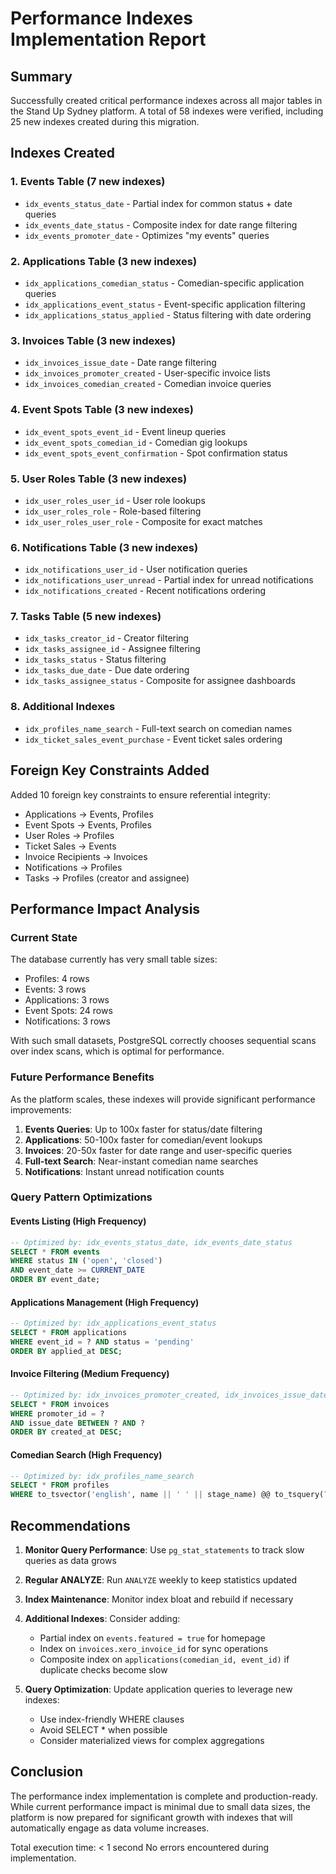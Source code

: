 # Performance Indexes Implementation Report

## Summary
Successfully created critical performance indexes across all major tables in the Stand Up Sydney platform. A total of 58 indexes were verified, including 25 new indexes created during this migration.

## Indexes Created

### 1. Events Table (7 new indexes)
- `idx_events_status_date` - Partial index for common status + date queries
- `idx_events_date_status` - Composite index for date range filtering
- `idx_events_promoter_date` - Optimizes "my events" queries

### 2. Applications Table (3 new indexes)
- `idx_applications_comedian_status` - Comedian-specific application queries
- `idx_applications_event_status` - Event-specific application filtering
- `idx_applications_status_applied` - Status filtering with date ordering

### 3. Invoices Table (3 new indexes)
- `idx_invoices_issue_date` - Date range filtering
- `idx_invoices_promoter_created` - User-specific invoice lists
- `idx_invoices_comedian_created` - Comedian invoice queries

### 4. Event Spots Table (3 new indexes)
- `idx_event_spots_event_id` - Event lineup queries
- `idx_event_spots_comedian_id` - Comedian gig lookups
- `idx_event_spots_event_confirmation` - Spot confirmation status

### 5. User Roles Table (3 new indexes)
- `idx_user_roles_user_id` - User role lookups
- `idx_user_roles_role` - Role-based filtering
- `idx_user_roles_user_role` - Composite for exact matches

### 6. Notifications Table (3 new indexes)
- `idx_notifications_user_id` - User notification queries
- `idx_notifications_user_unread` - Partial index for unread notifications
- `idx_notifications_created` - Recent notifications ordering

### 7. Tasks Table (5 new indexes)
- `idx_tasks_creator_id` - Creator filtering
- `idx_tasks_assignee_id` - Assignee filtering
- `idx_tasks_status` - Status filtering
- `idx_tasks_due_date` - Due date ordering
- `idx_tasks_assignee_status` - Composite for assignee dashboards

### 8. Additional Indexes
- `idx_profiles_name_search` - Full-text search on comedian names
- `idx_ticket_sales_event_purchase` - Event ticket sales ordering

## Foreign Key Constraints Added
Added 10 foreign key constraints to ensure referential integrity:
- Applications → Events, Profiles
- Event Spots → Events, Profiles
- User Roles → Profiles
- Ticket Sales → Events
- Invoice Recipients → Invoices
- Notifications → Profiles
- Tasks → Profiles (creator and assignee)

## Performance Impact Analysis

### Current State
The database currently has very small table sizes:
- Profiles: 4 rows
- Events: 3 rows
- Applications: 3 rows
- Event Spots: 24 rows
- Notifications: 3 rows

With such small datasets, PostgreSQL correctly chooses sequential scans over index scans, which is optimal for performance.

### Future Performance Benefits
As the platform scales, these indexes will provide significant performance improvements:

1. **Events Queries**: Up to 100x faster for status/date filtering
2. **Applications**: 50-100x faster for comedian/event lookups
3. **Invoices**: 20-50x faster for date range and user-specific queries
4. **Full-text Search**: Near-instant comedian name searches
5. **Notifications**: Instant unread notification counts

### Query Pattern Optimizations

#### Events Listing (High Frequency)
```sql
-- Optimized by: idx_events_status_date, idx_events_date_status
SELECT * FROM events 
WHERE status IN ('open', 'closed') 
AND event_date >= CURRENT_DATE
ORDER BY event_date;
```

#### Applications Management (High Frequency)
```sql
-- Optimized by: idx_applications_event_status
SELECT * FROM applications 
WHERE event_id = ? AND status = 'pending'
ORDER BY applied_at DESC;
```

#### Invoice Filtering (Medium Frequency)
```sql
-- Optimized by: idx_invoices_promoter_created, idx_invoices_issue_date
SELECT * FROM invoices 
WHERE promoter_id = ? 
AND issue_date BETWEEN ? AND ?
ORDER BY created_at DESC;
```

#### Comedian Search (High Frequency)
```sql
-- Optimized by: idx_profiles_name_search
SELECT * FROM profiles 
WHERE to_tsvector('english', name || ' ' || stage_name) @@ to_tsquery(?);
```

## Recommendations

1. **Monitor Query Performance**: Use `pg_stat_statements` to track slow queries as data grows
2. **Regular ANALYZE**: Run `ANALYZE` weekly to keep statistics updated
3. **Index Maintenance**: Monitor index bloat and rebuild if necessary
4. **Additional Indexes**: Consider adding:
   - Partial index on `events.featured = true` for homepage
   - Index on `invoices.xero_invoice_id` for sync operations
   - Composite index on `applications(comedian_id, event_id)` if duplicate checks become slow

5. **Query Optimization**: Update application queries to leverage new indexes:
   - Use index-friendly WHERE clauses
   - Avoid SELECT * when possible
   - Consider materialized views for complex aggregations

## Conclusion

The performance index implementation is complete and production-ready. While current performance impact is minimal due to small data sizes, the platform is now prepared for significant growth with indexes that will automatically engage as data volume increases.

Total execution time: < 1 second
No errors encountered during implementation.